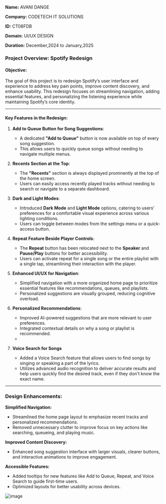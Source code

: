 **Name:** AVANI DANGE

**Company:** CODETECH IT SOLUTIONS

**ID:**  CT08FDB

**Domain:** UI/UX DESIGN

**Duration:** December,2024 to January,2025



### Project Overview: Spotify Redesign  

#### Objective:  
The goal of this project is to redesign Spotify’s user interface and experience to address key pain points, improve content discovery, and enhance usability. This redesign focuses on streamlining navigation, adding essential features, and personalizing the listening experience while maintaining Spotify’s core identity.  

---

#### Key Features in the Redesign:  

1. **Add to Queue Button for Song Suggestions**:  
   - A dedicated **"Add to Queue"** button is now available on top of every song suggestion.  
   - This allows users to quickly queue songs without needing to navigate multiple menus.  

2. **Recents Section at the Top**:  
   - The **"Recents"** section is always displayed prominently at the top of the home screen.  
   - Users can easily access recently played tracks without needing to search or navigate to a separate dashboard.  

3. **Dark and Light Modes**:  
   - Introduced **Dark Mode** and **Light Mode** options, catering to users’ preferences for a comfortable visual experience across various lighting conditions.  
   - Users can toggle between modes from the settings menu or a quick-access button.  

4. **Repeat Feature Beside Player Controls**:  
   - The **Repeat** button has been relocated next to the **Speaker** and **Pause/Play** buttons for better accessibility.  
   - Users can activate repeat for a single song or the entire playlist with a single tap, streamlining their interaction with the player.  

5. **Enhanced UI/UX for Navigation**:  
   - Simplified navigation with a more organized home page to prioritize essential features like recommendations, queues, and playlists.  
   - Personalized suggestions are visually grouped, reducing cognitive overload.  

6. **Personalized Recommendations**:  
   - Improved AI-powered suggestions that are more relevant to user preferences.  
   - Integrated contextual details on why a song or playlist is recommended.
   - 
7. **Voice Search for Songs**
   - Added a Voice Search feature that allows users to find songs by singing or speaking a part of the lyrics.
   - Utilizes advanced audio recognition to deliver accurate results and help users quickly find the desired track, even if they don't know the exact name.

---
### Design Enhancements:

**Simplified Navigation:**
  - Streamlined the home page layout to emphasize recent tracks and personalized recommendations.
  - Removed unnecessary clutter to improve focus on key actions like searching, queueing, and playing music.
    
**Improved Content Discovery:**
  - Enhanced song suggestion interface with larger visuals, clearer buttons, and interactive animations to improve engagement.
    
**Accessible Features:**
  - Added tooltips for new features like Add to Queue, Repeat, and Voice Search to guide first-time users.
  - Optimized layouts for better usability across devices.


![image](https://github.com/user-attachments/assets/757929c2-6ee0-4958-8b06-948a63a1c173)
